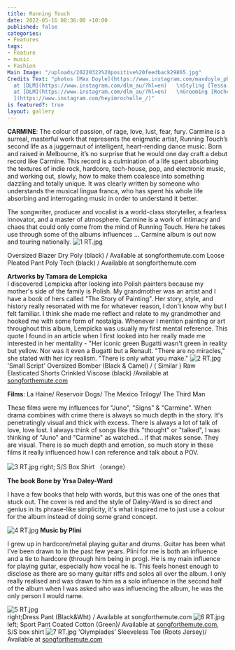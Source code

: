 ```yaml
---
title: Running Touch
date: 2022-05-16 08:36:00 +10:00
published: false
categories:
- Features
tags:
- Feature
- music
- Fashion
Main Image: "/uploads/20220322%20positive%20feedback29865.jpg"
Credits Text: "photos [Max Doyle](https://www.instagram.com/maxdoyle_photographer/)
  at [DLM](https://www.instagram.com/dlm_au/?hl=en)   \nStyling [Tessa Law](https://www.instagram.com/tessa_styled/)
  at [DLM](https://www.instagram.com/dlm_au/?hl=en)   \nGrooming [Rochelle Spotswood
  ](https://www.instagram.com/heyimrochelle_/)"
is featured?: true
layout: gallery
---
```


**CARMINE**: The colour of passion, of rage, love, lust, fear, fury. Carmine is a surreal, masterful work that represents the enigmatic artist, Running Touch’s second life as a juggernaut of intelligent, heart-rending dance music. Born and raised in Melbourne, it’s no surprise that he would one day craft a debut record like Carmine. This record is a culmination of a life spent absorbing the textures of indie rock, hardcore, tech-house, pop, and electronic music, and working out, slowly, how to make them coalesce into something dazzling and totally unique. It was clearly written by someone who understands the musical lingua franca, who has spent his whole life absorbing and interrogating music in order to understand it better.

The songwriter, producer and vocalist is a world-class storyteller, a fearless innovator, and a master of atmosphere. Carmine is a work of intimacy and chaos that could only come from the mind of Running Touch.  Here he takes use through some of the albums influences …  Carmine album is out now and touring nationally.
 ![1 RT.jpg](/uploads/1%20RT.jpg)

Oversized Blazer Dry Poly (black)  / Available at songforthemute.com Loose Pleated Pant Poly Tech (black)  / Available at songforthemute.com  

**Artworks by Tamara de Lempicka**   
I discovered Lempicka after looking into Polish painters because my mother's side of the family is Polish. My grandmother was an artist and I have a book of hers called "The Story of Painting". Her story, style, and history really resonated with me for whatever reason, I don't know why but I felt familiar. I think she made me reflect and relate to my grandmother and hooked me with some form of nostalgia. Whenever I mention painting or art throughout this album, Lempicka was usually my first mental reference. This quote I found in an article when I first looked into her really made me interested in her mentality - "Her iconic green Bugatti wasn't green in reality but yellow. Nor was it even a Bugatti but a Renault. "There are no miracles," she stated with her icy realism. "There is only what you make." 
![2 RT.jpg](/uploads/2%20RT.jpg)
'Small Script' Oversized Bomber (Black & Camel) / ( Similar ) Raw Elasticated Shorts Crinkled Viscose (black) /Available at [songforthemute.com](songforthemute.com)

**Films**: La Haine/ Reservoir Dogs/ The Mexico Trilogy/ The Third Man

These films were my influences for "Juno", "Signs" & "Carmine". When drama combines with crime there is always so much depth in the story. It's penetratingly visual and thick with excess. There is always a lot of talk of love, love lost. I always think of songs like this "thought" or "talked", I was thinking of "Juno" and "Carmine" as watched... if that makes sense. They are visual. There is so much depth and emotion, so much story in these films it really influenced how I can reference and talk about a POV.

![3 RT.jpg](/uploads/3%20RT.jpg)
right; S/S Box Shirt （orange） 

**The book Bone by Yrsa Daley-Ward**

I have a few books that help with words, but this was one of the ones that stuck out. The cover is red and the style of Daley-Ward is so direct and genius in its phrase-like simplicity, it's what inspired me to just use a colour for the album instead of doing some grand concept.

![4 RT.jpg](/uploads/4%20RT.jpg)
**Music by Plini**

I grew up in hardcore/metal playing guitar and drums. Guitar has been what I've been drawn to in the past few years. Plini for me is both an influence and a tie to hardcore (through him being in prog). He is my main influence for playing guitar, especially how vocal he is. This feels honest enough to disclose as there are so many guitar riffs and solos all over the album. I only really realised and was drawn to him as a solo influence in the second half of the album when I was asked who was influencing the album, he was the only person I would name. 

![5 RT.jpg](/uploads/5%20RT.jpg)  
right;Dress Pant (Black&Wht)  / Available at songforthemute.com
![6 RT.jpg](/uploads/6%20RT.jpg)
left; Sport Pant Coated Cotton (Green)/ Available at [songforthemute.com](songforthemute.com), S/S box shirt 
![7 RT.jpg](/uploads/7%20RT.jpg)
'Olympiades’ Sleeveless Tee (Roots Jersey)/ Available at [songforthemute.com](songforthemute.com)


 
 

 

 



 
 